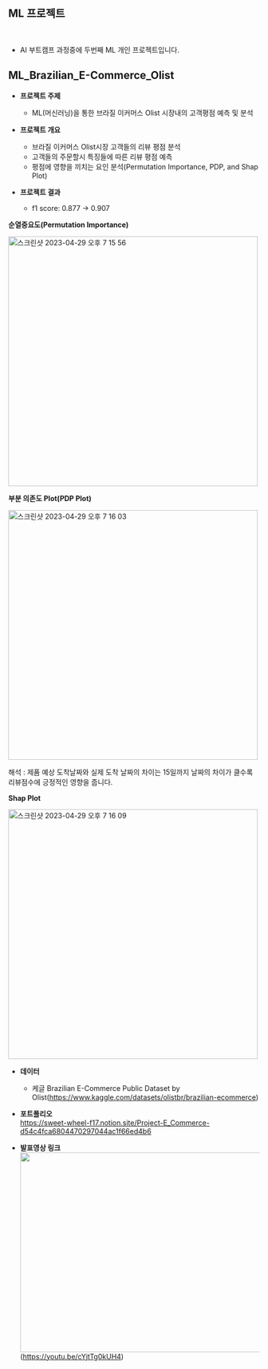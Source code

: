 ## ML 프로젝트
<br>

- AI 부트캠프 과정중에 두번째 ML 개인 프로젝트입니다. <br>

## ML_Brazilian_E-Commerce_Olist
- **프로젝트 주제**
  - ML(머신러닝)을 통한 브라질 이커머스 Olist 시장내의 고객평점 예측 및 분석

- **프로젝트 개요**
  - 브라질 이커머스 Olist시장 고객들의 리뷰 평점 분석
  - 고객들의 주문할시 특징들에 따른 리뷰 평점 예측
  - 평점에 영향을 끼치는 요인 분석(Permutation Importance, PDP, and Shap Plot)

- **프로젝트 결과**  
  - f1 score: 0.877 → 0.907

**순열중요도(Permutation Importance)**  

<img width="500" alt="스크린샷 2023-04-29 오후 7 15 56" src="https://user-images.githubusercontent.com/101457515/235297570-b01af4a3-9fdf-4dad-b5d8-e4ce7a461e47.png">

**부분 의존도 Plot(PDP Plot)**  

<img width="500" alt="스크린샷 2023-04-29 오후 7 16 03" src="https://user-images.githubusercontent.com/101457515/235297604-1e559a92-df45-4a0e-ad30-3009732a907d.png">

해석 : 제품 예상 도착날짜와 실제 도착 날짜의 차이는 15일까지 날짜의 차이가 클수록 리뷰점수에 긍정적인 영향을 줍니다.


**Shap Plot**  

<img width="500" alt="스크린샷 2023-04-29 오후 7 16 09" src="https://user-images.githubusercontent.com/101457515/235297619-f931c2a1-b7da-4437-945a-aad9612a527c.png">



- **데이터**  
  - 케글 Brazilian E-Commerce Public Dataset by Olist(https://www.kaggle.com/datasets/olistbr/brazilian-ecommerce) 

- **포트폴리오**  
https://sweet-wheel-f17.notion.site/Project-E_Commerce-d54c4fca6804470297044ac1f66ed4b6

- **발표영상 링크**    
<img src="https://user-images.githubusercontent.com/101457515/196030344-38ac1d9f-f79a-4090-98ba-18de8172d7c7.jpeg" width="700" height="400"/> <br>
(https://youtu.be/cYjtTg0kUH4)



<br><br>

